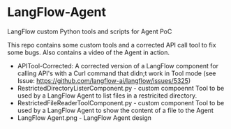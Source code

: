 # LangFlow-Agent
LangFlow custom Python tools and scripts for Agent PoC

This repo contains some custom tools and a corrected API call tool to fix some bugs.  Also contains a video of the Agent in action.

 - APITool-Corrected: A corrected version of a LangFlow component for calling API's with a Curl command that didn;t work in Tool mode (see Issue: https://github.com/langflow-ai/langflow/issues/5325)
 - RestrictedDirectoryListerComponent.py - custom compoennt Tool to be used by a LangFlow Agent to list files in a restricited directory.
 - RestrictedFileReaderToolComponent.py - custom component Tool to be used by a LangFlow Agent to show the content of a file to the Agent
 - LangFlow Agent.png - LangFlow Agent design
